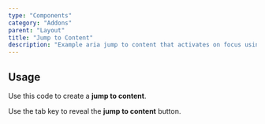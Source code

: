 ```yaml
---
type: "Components"
category: "Addons"
parent: "Layout"
title: "Jump to Content"
description: "Example aria jump to content that activates on focus using the tab key."
---
```


## Usage

Use this code to create a **jump to content**.

Use the tab key to reveal the **jump to content** button.

<demo>
  <div class="gatsby_demo_item xt-toggle" data-iframe="demos/components/addons/layout/jumptocontent">
  </div>
</demo>
